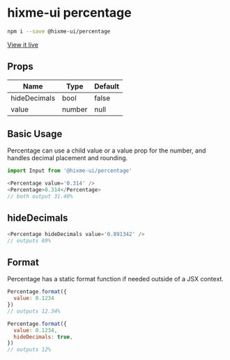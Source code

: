 # hixme-ui percentage


```bash
npm i --save @hixme-ui/percentage
```
[View it live](https://hixme.github.io/hixme-ui/percentage)

## Props

| Name            | Type        | Default        |
| --------------- | ----------- | -------------- |
| hideDecimals    | bool        | false          |
| value           | number      | null           |


## Basic Usage

Percentage can use a child value or a value prop for the number, and handles
decimal placement and rounding.

```javascript
import Input from '@hixme-ui/percentage'

<Percentage value='0.314' />
<Percentage>0.314</Percentage>
// both output 31.40%

```

## hideDecimals
```javascript
<Percentage hideDecimals value='0.891342' />
// outputs 89%
```

## Format

Percentage has a static format function if needed outside of a JSX context.

```javascript
Percentage.format({
  value: 0.1234
})
// outputs 12.34%

Percentage.format({
  value: 0.1234,
  hideDecimals: true,
})
// outputs 12%

```
